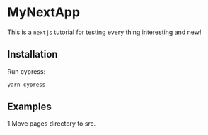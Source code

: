 # MyNextApp

This is a ```nextjs``` tutorial for testing every thing interesting and new!


## Installation

Run cypress:

```jsx
yarn cypress
```

## Examples

1.Move pages directory to src.